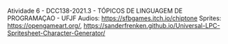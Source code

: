 
Atividade 6 - DCC138-2021.3 - TÓPICOS DE LINGUAGEM DE PROGRAMAÇAO - UFJF
Audios: 
https://sfbgames.itch.io/chiptone
Sprites:
 https://opengameart.org/,
 https://sanderfrenken.github.io/Universal-LPC-Spritesheet-Character-Generator/
